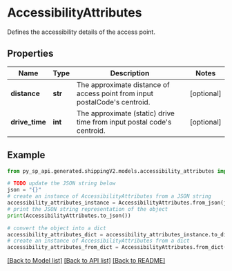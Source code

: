 # AccessibilityAttributes

Defines the accessibility details of the access point.

## Properties

Name | Type | Description | Notes
------------ | ------------- | ------------- | -------------
**distance** | **str** | The approximate distance of access point from input postalCode&#39;s centroid. | [optional] 
**drive_time** | **int** | The approximate (static) drive time from input postal code&#39;s centroid. | [optional] 

## Example

```python
from py_sp_api.generated.shippingV2.models.accessibility_attributes import AccessibilityAttributes

# TODO update the JSON string below
json = "{}"
# create an instance of AccessibilityAttributes from a JSON string
accessibility_attributes_instance = AccessibilityAttributes.from_json(json)
# print the JSON string representation of the object
print(AccessibilityAttributes.to_json())

# convert the object into a dict
accessibility_attributes_dict = accessibility_attributes_instance.to_dict()
# create an instance of AccessibilityAttributes from a dict
accessibility_attributes_from_dict = AccessibilityAttributes.from_dict(accessibility_attributes_dict)
```
[[Back to Model list]](../README.md#documentation-for-models) [[Back to API list]](../README.md#documentation-for-api-endpoints) [[Back to README]](../README.md)


